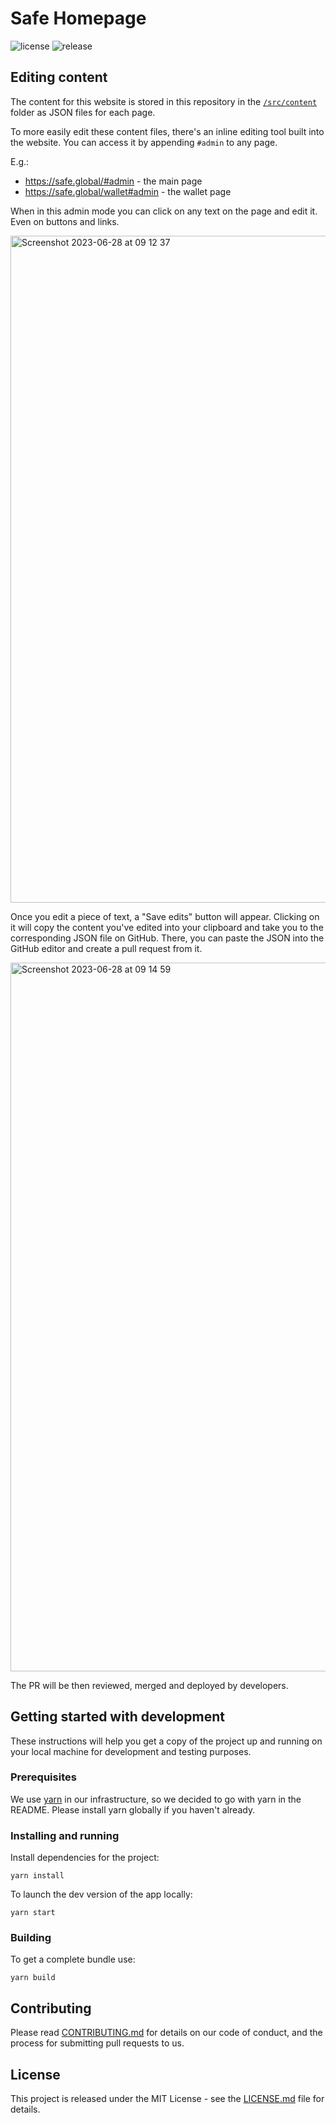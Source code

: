 # Safe Homepage

![license](https://img.shields.io/github/license/safe-global/safe-homepage)
![release](https://img.shields.io/github/v/release/safe-global/safe-homepage)

## Editing content

The content for this website is stored in this repository in the [`/src/content`](/src/contnet) folder as JSON files for each page.

To more easily edit these content files, there's an inline editing tool built into the website.
You can access it by appending `#admin` to any page.

E.g.:
 * https://safe.global/#admin - the main page
 * https://safe.global/wallet#admin - the wallet page

When in this admin mode you can click on any text on the page and edit it. Even on buttons and links.

<img width="1067" alt="Screenshot 2023-06-28 at 09 12 37" src="https://github.com/safe-global/safe-homepage/assets/381895/41920dfa-3342-4134-a885-1300518ec434">

Once you edit a piece of text, a "Save edits" button will appear. Clicking on it will copy the content you've edited into your clipboard and take you to the corresponding JSON file on GitHub. There, you can paste the JSON into the GitHub editor and create a pull request from it.

<img width="1134" alt="Screenshot 2023-06-28 at 09 14 59" src="https://github.com/safe-global/safe-homepage/assets/381895/a4eb294a-480e-4c17-94b4-0ff366daa30f">

The PR will be then reviewed, merged and deployed by developers.

## Getting started with development

These instructions will help you get a copy of the project up and running on your local machine for development and testing purposes.

### Prerequisites

We use [yarn](https://yarnpkg.com) in our infrastructure, so we decided to go with yarn in the README.
Please install yarn globally if you haven't already.

### Installing and running

Install dependencies for the project:

```
yarn install
```

To launch the dev version of the app locally:

```
yarn start
```

### Building

To get a complete bundle use:

```
yarn build
```

## Contributing

Please read [CONTRIBUTING.md](https://gist.github.com/PurpleBooth/b24679402957c63ec426) for details on our code of conduct, and the process for submitting pull requests to us.

## License

This project is released under the MIT License - see the [LICENSE.md](LICENSE.md) file for details.

